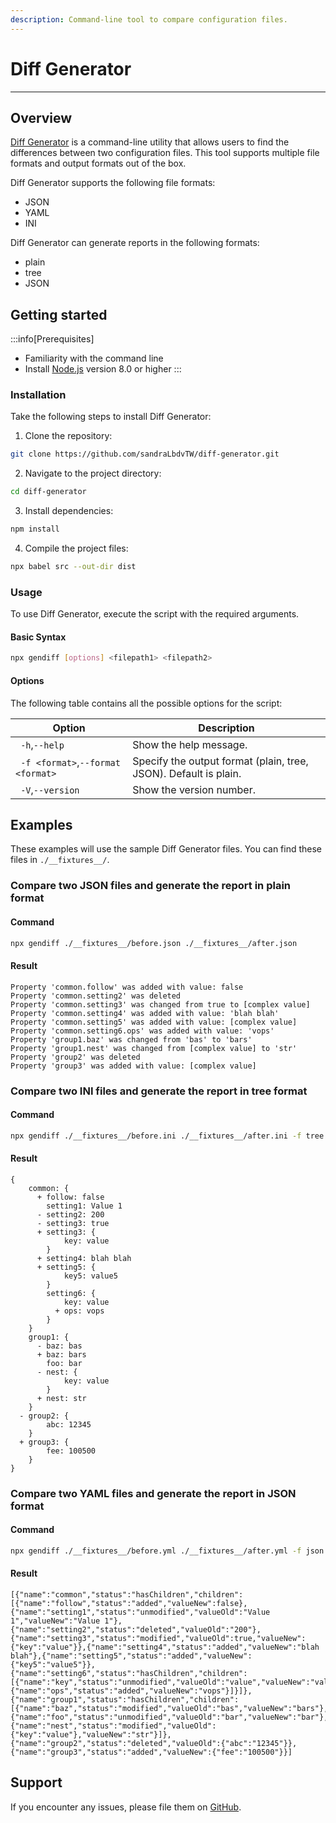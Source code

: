 ```yaml
---
description: Command-line tool to compare configuration files.
---
```


# Diff Generator
___
## Overview

[Diff Generator](https://github.com/sandraLbdvTW/diff-generator) is a command-line utility that allows users to find the differences between two configuration files. This tool supports multiple file formats and output formats out of the box. 

Diff Generator supports the following file formats:
- JSON
- YAML
- INI

Diff Generator can generate reports in the following formats:
- plain
- tree
- JSON

## Getting started

:::info[Prerequisites]
- Familiarity with the command line
- Install [Node.js](https://nodejs.org/en) version 8.0 or higher
:::

### Installation

Take the following steps to install Diff Generator:
1. Clone the repository:
```bash
git clone https://github.com/sandraLbdvTW/diff-generator.git
```

2. Navigate to the project directory:
```bash
cd diff-generator
```

3. Install dependencies:
```bash
npm install
```

4. Compile the project files:
```bash
npx babel src --out-dir dist
```


### Usage
To use Diff Generator, execute the script with the required arguments.

#### Basic Syntax
```bash
npx gendiff [options] <filepath1> <filepath2>
```

#### Options
The following table contains all the possible options for the script:

| Option                               | Description                                                      |
|--------------------------------------|------------------------------------------------------------------|
| ` -h`,` --help            `          | Show the help message.                                           |
| ` -f <format>`,` --format <format> ` | Specify the output format (plain, tree, JSON). Default is plain. |
| ` -V`,` --version         `          | Show the version number.                                         |

## Examples

These examples will use the sample Diff Generator files. You can find these files in `./__fixtures__/`. 

### Compare two JSON files and generate the report in plain format

#### Command
```bash
npx gendiff ./__fixtures__/before.json ./__fixtures__/after.json
```

#### Result
```text
Property 'common.follow' was added with value: false
Property 'common.setting2' was deleted
Property 'common.setting3' was changed from true to [complex value]
Property 'common.setting4' was added with value: 'blah blah'
Property 'common.setting5' was added with value: [complex value]
Property 'common.setting6.ops' was added with value: 'vops'
Property 'group1.baz' was changed from 'bas' to 'bars'
Property 'group1.nest' was changed from [complex value] to 'str'
Property 'group2' was deleted
Property 'group3' was added with value: [complex value]
```

### Compare two INI files and generate the report in tree format

#### Command
```bash
npx gendiff ./__fixtures__/before.ini ./__fixtures__/after.ini -f tree
```

#### Result
```text
{
    common: {
      + follow: false
        setting1: Value 1
      - setting2: 200
      - setting3: true
      + setting3: {
            key: value
        }
      + setting4: blah blah
      + setting5: {
            key5: value5
        }
        setting6: {
            key: value
          + ops: vops
        }
    }
    group1: {
      - baz: bas
      + baz: bars
        foo: bar
      - nest: {
            key: value
        }
      + nest: str
    }
  - group2: {
        abc: 12345
    }
  + group3: {
        fee: 100500
    }
}

```

### Compare two YAML files and generate the report in JSON format

#### Command
```bash
npx gendiff ./__fixtures__/before.yml ./__fixtures__/after.yml -f json
```

#### Result
```text
[{"name":"common","status":"hasChildren","children":[{"name":"follow","status":"added","valueNew":false},{"name":"setting1","status":"unmodified","valueOld":"Value 1","valueNew":"Value 1"},{"name":"setting2","status":"deleted","valueOld":"200"},{"name":"setting3","status":"modified","valueOld":true,"valueNew":{"key":"value"}},{"name":"setting4","status":"added","valueNew":"blah blah"},{"name":"setting5","status":"added","valueNew":{"key5":"value5"}},{"name":"setting6","status":"hasChildren","children":[{"name":"key","status":"unmodified","valueOld":"value","valueNew":"value"},{"name":"ops","status":"added","valueNew":"vops"}]}]},{"name":"group1","status":"hasChildren","children":[{"name":"baz","status":"modified","valueOld":"bas","valueNew":"bars"},{"name":"foo","status":"unmodified","valueOld":"bar","valueNew":"bar"},{"name":"nest","status":"modified","valueOld":{"key":"value"},"valueNew":"str"}]},{"name":"group2","status":"deleted","valueOld":{"abc":"12345"}},{"name":"group3","status":"added","valueNew":{"fee":"100500"}}]
```

## Support
If you encounter any issues, please file them on [GitHub](https://github.com/sandraLbdvTW/diff-generator/issues).
